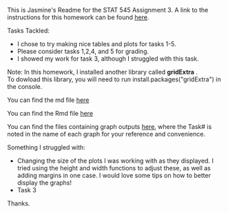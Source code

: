 




This is Jasmine's Readme for the STAT 545 Assignment 3. 
A link to the instructions for this homework can be found [here](http://stat545.com/Classroom/assignments/hw03/hw03.html).

Tasks Tackled:
- I chose to try making nice tables and plots for tasks 1-5.    
- Please consider tasks 1,2,4, and 5 for grading.     
- I showed my work for task 3, although I struggled with this task.   


Note: In this homework, I installed another library called **gridExtra** .    
To dowload this library, you will need to run install.packages("gridExtra") in the console. 

You can find the md file [here](https://github.com/STAT545-UBC-students/hw03-JasmineLib/blob/master/STAT545_hw003_JLB.md)  

You can find the Rmd file [here](https://github.com/STAT545-UBC-students/hw03-JasmineLib/blob/master/STAT545_hw003_JLB.Rmd)

You can find the files containing graph outputs [here](https://github.com/STAT545-UBC-students/hw03-JasmineLib/tree/master/STAT545_hw003_JLB_files/figure-markdown_github), where the Task# is noted in the name of each graph for your reference and convenience. 


Something I struggled with: 
- Changing the size of the plots I was working with as they displayed. I tried using the height and width functions to adjust these, as well as adding margins in one case. I would love some tips on how to better display the graphs! 
- Task 3

Thanks.

